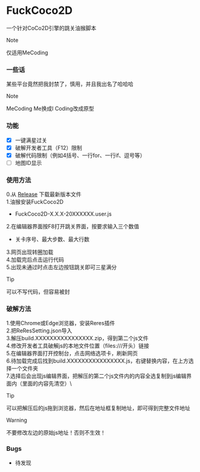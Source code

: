 # FuckCoco2D
一个针对CoCo2D引擎的跳关油猴脚本
>[!NOTE]
> 仅适用MeCoding
### 一些话
某些平台竟然把我封禁了，慎用，并且我出名了哈哈哈
>[!NOTE]
> MeCoding Me换成I Coding改成原型
### 功能
- [X] 一键满星过关
- [X] 破解开发者工具（F12）限制
- [X] 破解代码限制（例如4括号、一行for、一行if、逗号等）
- [ ] 地图ID显示
### 使用方法
0.从 [Release](https://github.com/guoyujie666/FuckCoco2D/releases) 下载最新版本文件\
1.油猴安装FuckCoco2D
  - FuckCoco2D-X.X.X-20XXXXXX.user.js

2.在编辑器界面按F8打开跳关界面，按要求输入三个数值
  - 关卡序号、最大步数、最大行数

3.网页出现转圈加载\
4.加载完后点击运行代码\
5.出现未通过时点击左边按钮跳关即可三星满分
>[!TIP]
> 可以不写代码，但容易被封
### 破解方法
1.使用Chrome或Edge浏览器，安装Reres插件\
2.把ReResSetting.json导入\
3.解压build.XXXXXXXXXXXXXXXX.zip，得到第二个js文件\
4.修改开发者工具破解js的本地文件位置（files:///开头）链接\
5.在编辑器界面打开控制台，点击网络选项卡，刷新网页\
6.待加载完成后找到build.XXXXXXXXXXXXXXXX.js，右键替换内容，在上方选择一个文件夹\
7.选择后会出现js编辑界面，把解压的第二个js文件内的内容全选复制到js编辑界面内（里面的内容先清空）\

>[!TIP]
> 可以把解压后的js拖到浏览器，然后在地址框复制地址，即可得到完整文件地址

>[!WARNING]
>不要修改左边的原始js地址！否则不生效！
### Bugs
- 待发现

